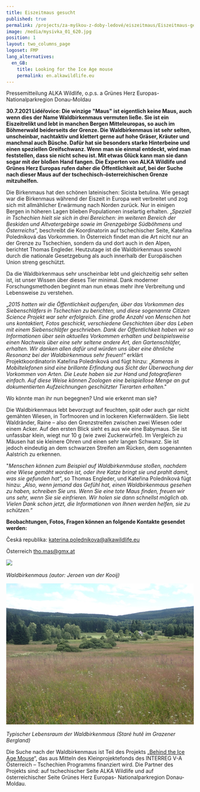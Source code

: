 ```yaml
---
title: Eiszeitmaus gesucht
published: true
permalink: /projects/za-myškou-z-doby-ledové/eiszeitmaus/Eiszeitmaus-gesucht
image: /media/mysivka_01_620.jpg
position: 1
layout: two_columns_page
logoset: FMP
lang_alternatives:
  en_GB:
    title: Looking for the Ice Age mouse
    permalink: en.alkawildlife.eu
---
```

Pressemitteilung ALKA Wildlife, o.p.s. a Grünes Herz Europas- Nationalparkregion Donau-Moldau

**30.7.2021 Lidéřovice: Die winzige "Maus" ist eigentlich keine Maus, auch wenn dies der Name Waldbirkenmaus vermuten ließe. Sie ist ein Eiszeitrelikt und lebt in manchen Bergen Mitteleuropas, so auch im Böhmerwald beiderseits der Grenze. Die Waldbirkenmaus ist sehr selten, unscheinbar, nachtaktiv und klettert gerne auf hohe Gräser, Kräuter und manchmal auch Büsche. Dafür hat sie besonders starke Hinterbeine und einen speziellen Greifschwanz. Wenn man sie einmal entdeckt, wird man feststellen, dass sie nicht scheu ist. Mit etwas Glück kann man sie dann sogar mit der bloßen Hand fangen. Die Experten von ALKA Wildlife und Grünes Herz Europas rufen daher die Öffentlichkeit auf, bei der Suche nach dieser Maus auf der tschechisch-österreichischen Grenze mitzuhelfen.**

Die Birkenmaus hat den schönen lateinischen: Sicista betulina. Wie gesagt war die Birkenmaus während der Eiszeit in Europa weit verbreitet und zog sich mit allmählicher Erwärmung nach Norden zurück. Nur in einigen Bergen in höheren Lagen blieben Populationen inselartig erhalten. „_Speziell in Tschechien hielt sie sich in drei Bereichen: im weiteren Bereich der Beskiden und Altvatergebirge sowie im Grenzgebirge Südböhmens und Österreichs_“, beschreibt die Koordinatorin auf tschechischer Seite, Kateřina Poledníková das Vorkommen. In Österreich findet man die Art nicht nur an der Grenze zu Tschechien, sondern da und dort auch in den Alpen, berichtet Thomas Engleder. Heutzutage ist die Waldbirkenmaus sowohl durch die nationale Gesetzgebung als auch innerhalb der Europäischen Union streng geschützt.

Da die Waldbirkenmaus sehr unscheinbar lebt und gleichzeitig sehr selten ist, ist unser Wissen über dieses Tier minimal. Dank moderner Forschungsmethoden beginnt man nun etwas mehr ihre Verbreitung und Lebensweise zu verstehen.

„_2015 hatten wir die Öffentlichkeit aufgerufen, über das Vorkommen des Siebenschläfers in Tschechien zu berichten, und diese sogenannte Citizen Science Projekt war sehr erfolgreich. Eine große Anzahl von Menschen hat uns kontaktiert, Fotos geschickt, verschiedene Geschichten über das Leben mit einem Siebenschläfer geschrieben. Dank der Öffentlichkeit haben wir so Informationen über sein aktuelles Vorkommen erhalten und beispielsweise einen Nachweis über eine sehr seltene andere Art, den Gartenschläfer, erhalten. Wir danken allen dafür und würden uns über eine ähnliche Resonanz bei der Waldbirkenmaus sehr freuen_!“ erklärt Projektkoordinatorin Kateřina Poledníková und fügt hinzu: „_Kameras in Mobiltelefonen sind eine brillante Erfindung aus Sicht der Überwachung der Vorkommen von Arten. Die Leute haben sie zur Hand und fotografieren einfach. Auf diese Weise können Zoologen eine beispiellose Menge an gut dokumentierten Aufzeichnungen geschützter Tierarten erhalten_."

Wo könnte man ihr nun begegnen? Und wie erkennt man sie?

Die Waldbirkenmaus lebt bevorzugt auf feuchten, spät oder auch gar nicht gemähten Wiesen, in Torfmooren und in lockeren Kiefernwäldern. Sie liebt Waldränder, Raine – also den Grenzstreifen zwischen zwei Wiesen oder einem Acker. Auf den ersten Blick sieht es aus wie eine Babymaus. Sie ist unfassbar klein, wiegt nur 10 g (wie zwei Zuckerwürfel). Im Vergleich zu Mäusen hat sie kleinere Ohren und einen sehr langen Schwanz. Sie ist jedoch eindeutig an dem schwarzen Streifen am Rücken, dem sogenannten Aalstrich zu erkennen. 

"_Menschen können zum Beispiel auf Waldbirkenmäuse stoßen, nachdem eine Wiese gemäht worden ist, oder ihre Katze bringt sie und prahlt damit, was sie gefunden hat_“, so Thomas Engleder, und Kateřina Poledníková fügt hinzu: „_Also, wenn jemand das Gefühl hat, einen Waldbirkenmaus gesehen zu haben, schreiben Sie uns. Wenn Sie eine tote Maus finden, freuen wir uns sehr, wenn Sie sie einfrieren. Wir holen sie dann schnellst möglich ab. Vielen Dank schon jetzt, die Informationen von Ihnen werden helfen, sie zu schützen._“

**Beobachtungen, Fotos, Fragen können an folgende Kontakte gesendet werden:**

Česká republika: katerina.polednikova@alkawildlife.eu 

Österreich tho.mas@gmx.at 

![](/media/myšivka_6_620.jpg)

_Waldbirkenmaus (autor: Jeroen van der Kooij)_

![](/media/stare_hute_620.jpg)

_Typischer Lebensraum der Waldbirkenmaus (Staré hutě im Grazener Bergland)_

Die Suche nach der Waldbirkenmaus ist Teil des Projekts „[Behind the Ice Age Mouse](/projects/za-myškou-z-doby-ledové/Eiszeitmaus-hinterher)“, das aus Mitteln des Kleinprojektefonds des INTERREG V-A Österreich – Tschechien Programms finanziert wird. Die Partner des Projekts sind: auf tschechischer Seite ALKA Wildlife und auf österreichischer Seite Grünes Herz Europas- Nationalparkregion Donau-Moldau.

